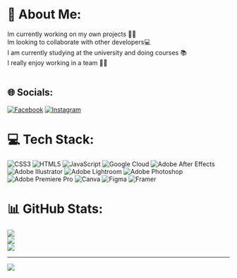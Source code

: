 # 💫 About Me:
Im currently working on my own projects ✍🏻<br>Im looking to collaborate with other developers💻<br>I am currently studying at the university and doing courses 📚<br>I really enjoy working in a team 💪🏻<br><br>


## 🌐 Socials:
[![Facebook](https://img.shields.io/badge/Facebook-%231877F2.svg?logo=Facebook&logoColor=white)](https://facebook.com/gisedonaire) [![Instagram](https://img.shields.io/badge/Instagram-%23E4405F.svg?logo=Instagram&logoColor=white)](https://instagram.com/gisedonaire) 

# 💻 Tech Stack:
![CSS3](https://img.shields.io/badge/css3-%231572B6.svg?style=for-the-badge&logo=css3&logoColor=white) ![HTML5](https://img.shields.io/badge/html5-%23E34F26.svg?style=for-the-badge&logo=html5&logoColor=white) ![JavaScript](https://img.shields.io/badge/javascript-%23323330.svg?style=for-the-badge&logo=javascript&logoColor=%23F7DF1E) ![Google Cloud](https://img.shields.io/badge/Google%20Cloud-%234285F4.svg?style=for-the-badge&logo=google-cloud&logoColor=white) ![Adobe After Effects](https://img.shields.io/badge/Adobe%20After%20Effects-9999FF.svg?style=for-the-badge&logo=Adobe%20After%20Effects&logoColor=white) ![Adobe Illustrator](https://img.shields.io/badge/adobeillustrator-%23FF9A00.svg?style=for-the-badge&logo=adobeillustrator&logoColor=white) ![Adobe Lightroom](https://img.shields.io/badge/Adobe%20Lightroom-31A8FF.svg?style=for-the-badge&logo=Adobe%20Lightroom&logoColor=white) ![Adobe Photoshop](https://img.shields.io/badge/adobephotoshop-%2331A8FF.svg?style=for-the-badge&logo=adobephotoshop&logoColor=white) ![Adobe Premiere Pro](https://img.shields.io/badge/Adobe%20Premiere%20Pro-9999FF.svg?style=for-the-badge&logo=Adobe%20Premiere%20Pro&logoColor=white) ![Canva](https://img.shields.io/badge/Canva-%2300C4CC.svg?style=for-the-badge&logo=Canva&logoColor=white) 	![Figma](https://img.shields.io/badge/figma-%23F24E1E.svg?style=for-the-badge&logo=figma&logoColor=white) ![Framer](https://img.shields.io/badge/Framer-black?style=for-the-badge&logo=framer&logoColor=blue)
# 📊 GitHub Stats:
![](https://github-readme-stats.vercel.app/api?username=gisepro&theme=vue&hide_border=false&include_all_commits=false&count_private=false)<br/>
![](https://github-readme-streak-stats.herokuapp.com/?user=gisepro&theme=vue&hide_border=false)<br/>
![](https://github-readme-stats.vercel.app/api/top-langs/?username=gisepro&theme=vue&hide_border=false&include_all_commits=false&count_private=false&layout=compact)

---
[![](https://visitcount.itsvg.in/api?id=gisepro&icon=0&color=0)](https://visitcount.itsvg.in)

<!-- Proudly created with GPRM ( https://gprm.itsvg.in ) -->
